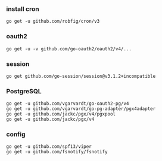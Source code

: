 ### install cron
```
go get -u github.com/robfig/cron/v3
```

### oauth2
```
go get -u -v github.com/go-oauth2/oauth2/v4/...
```

### session
```
go get github.com/go-session/session@v3.1.2+incompatible
```

### PostgreSQL 
```
go get -u github.com/vgarvardt/go-oauth2-pg/v4
go get -u github.com/vgarvardt/go-pg-adapter/pgx4adapter
go get -u github.com/jackc/pgx/v4/pgxpool
go get -u github.com/jackc/pgx/v4
```

### config
```
go get -u github.com/spf13/viper
go get -u github.com/fsnotify/fsnotify
```